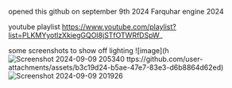 opened this github on september 9th 2024
Farquhar engine 2024

youtube playlist
https://www.youtube.com/playlist?list=PLKMYyotlzXkiegGQOI8jSTfOTWRfDSpW_

some screenshots to show off lighting
![image](h![Screenshot 2024-09-09 205340](https://github.com/user-attachments/assets/f96fe1b3-0210-4de2-ae89-69b6e3592f1e)
ttps://github.com/user-attachments/assets/b3c19d24-b5ae-47e7-83e3-d6b8864d62ed)
![Screenshot 2024-09-09 201926](https://github.com/user-attachments/assets/109f060d-f1d8-48ed-9537-a57226c64427)
